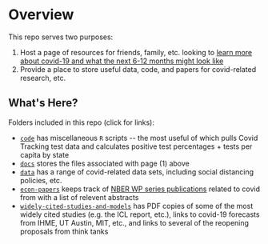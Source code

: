 # Overview

This repo serves two purposes: 
 1) Host a page of resources for friends, family, etc. looking to [learn more about covid-19 and what the next 6-12 months might look like](https://mackaytc.github.io/covid-resources/)
 2) Provide a place to store useful data, code, and papers for covid-related research, etc.

## What's Here? 

Folders included in this repo (click for links): 
 * [`code`](https://github.com/mackaytc/covid-resources/tree/master/code) has miscellaneous ``R`` scripts -- the most useful of which pulls Covid Tracking test data and calculates positive test percentages + tests per capita by state
 * [`docs`](https://github.com/mackaytc/covid-resources/tree/master/docs) stores the files associated with page (1) above
 * [`data`](https://github.com/mackaytc/covid-resources/tree/master/data) has a range of covid-related data sets, including social distancing policies, etc.
 * [`econ-papers`](https://github.com/mackaytc/covid-resources/tree/master/econ-papers) keeps track of [NBER WP series publications](https://nber.org/wp_covid19.html) related to covid from with a list of relevent abstracts
 * [`widely-cited-studies-and-models`](https://github.com/mackaytc/covid-resources/tree/master/widely-cited-studies-and-models) has PDF copies of some of the most widely cited studies (e.g. the ICL report, etc.), links to covid-19 forecasts from IHME, UT Austin, MIT, etc., and links to several of the reopening proposals from think tanks
